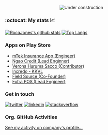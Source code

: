 <div align="center">
  
![Under construction](https://user-images.githubusercontent.com/282759/84681715-8c7cb580-af02-11ea-85a4-05d069c72121.gif)

</div>

### :octocat: My stats :chart_with_upwards_trend:
[![RocqJones's github stats](https://github-readme-stats.vercel.app/api?username=RocqJones&show_icons=true&line_height=21&show_icons=true&theme=vue&hide_border=true)](https://github.com/anuraghazra/github-readme-stats)
[![Top Langs](https://github-readme-stats.vercel.app/api/top-langs/?username=RocqJones&show_icons=true&layout=compact&theme=vue&hide_border=true&langs_count=10&hide=html,css,jupyter%20notebook,hack)](https://github.com/anuraghazra/github-readme-stats)


### Apps on Play Store 
- [mTek Insurance App (Engineer)](https://play.google.com/store/apps/details?id=com.hillcroft.apps.mtek)
- [Ngao Credit (Lead Enginner)](https://play.google.com/store/apps/details?id=com.extrainch.ngaocredit)
- [Verona Huruma Sacco (Contributor)](https://play.google.com/store/apps/details?id=com.extrainch.vhs)
- [Incredo - KKVL](https://play.google.com/store/apps/details?id=com.extrainch.kkvl)
- [Field Source (Co-Founder)](https://play.google.com/store/apps/details?id=com.apps.fieldsource)
- [Extra POS (Lead Engineer)](https://play.google.com/store/apps/details?id=com.extrainch.extrapos)

### Get in touch
<p>
  <a href="https://twitter.com/RocqJones"><img src="https://img.icons8.com/color/50/000000/twitter-squared.png" alt="twitter"/></a>
  <a href="https://www.linkedin.com/in/jones-mbindyo/"><img src="https://img.icons8.com/color/50/000000/linkedin.png" alt="linkedin"/></a>
  <a href="https://stackoverflow.com/users/11779588/rocqjones"><img src="https://img.icons8.com/color/50/000000/stackoverflow.png" alt="stackoverflow"/></a>
<p>

### Org. GitHub Activities
[See my activity on company's profile...](https://github.com/JonesKil)
